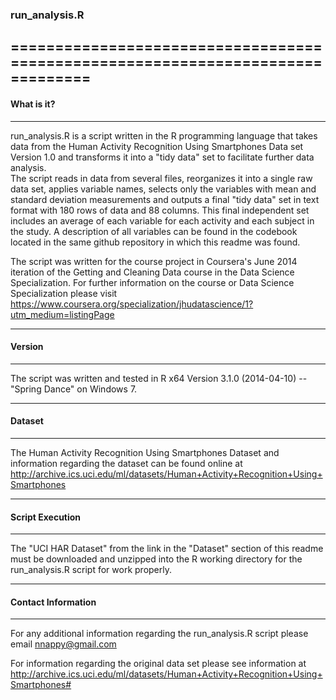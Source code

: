 ### run_analysis.R
===============================================================================
-------------------------------------------------------------------------------
#### What is it?
-------------------------------------------------------------------------------
run_analysis.R is a script written in the R programming language that takes 
data from the Human Activity Recognition Using Smartphones Data set Version 1.0 
and transforms it into a "tidy data" set to facilitate further data analysis.  
The script reads in data from several files, reorganizes it into a single raw 
data set, applies variable names, selects only the variables with mean and 
standard deviation measurements and outputs a final "tidy data" set in text 
format with 180 rows of data and 88 columns. This final independent set 
includes an average of each variable for each activity and each subject in the 
study. A description of all variables can be found in the codebook located in 
the same github repository in which this readme was found.

The script was written for the course project in Coursera's June 2014 iteration 
of the Getting and Cleaning Data course in the Data Science Specialization.  For 
further information on the course or Data Science Specialization please visit 
https://www.coursera.org/specialization/jhudatascience/1?utm_medium=listingPage

-------------------------------------------------------------------------------
#### Version
-------------------------------------------------------------------------------
The script was written and tested in R x64 Version 3.1.0 (2014-04-10) -- 
"Spring Dance" on Windows 7.

-------------------------------------------------------------------------------
#### Dataset
-------------------------------------------------------------------------------
The Human Activity Recognition Using Smartphones Dataset and information 
regarding the dataset can be found online at 
http://archive.ics.uci.edu/ml/datasets/Human+Activity+Recognition+Using+Smartphones

-------------------------------------------------------------------------------
#### Script Execution
-------------------------------------------------------------------------------
The "UCI HAR Dataset" from the link in the "Dataset" section of this readme 
must be downloaded and unzipped into the R working directory for the 
run_analysis.R script for work properly.

-------------------------------------------------------------------------------
#### Contact Information
-------------------------------------------------------------------------------
For any additional information regarding the run_analysis.R script please 
email nnappy@gmail.com

For information regarding the original data set please see information at 
http://archive.ics.uci.edu/ml/datasets/Human+Activity+Recognition+Using+Smartphones#